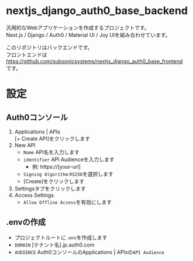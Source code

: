 # nextjs_django_auth0_base_backend
汎用的なWebアプリケーションを作成するプロジェクトです。  
Next.js / Django / Auth0 / Material UI / Joy UIを組み合わせています。

このリポジトリはバックエンドです。  
フロントエンドは  
https://github.com/subsonicsystems/nextjs_django_auth0_base_frontend  
です。

# 設定
## Auth0コンソール
1. Applications | APIs  
[+ Create API]をクリックします
2. New API
    - `Name` API名を入力します
    - `identifier` API Audienceを入力します
      - 例: https://[your-url]
    - `Signing Algorithm` `RS256`を選択します
    - [Create]をクリックします
3. Settingsタブをクリックします
4. Access Settings
    - `Allow Offline Access`を有効にします

## .envの作成
- プロジェクトルートに`.env`を作成します
- `DOMAIN` [テナント名].jp.auth0.com
- `AUDIENCE` Auth0コンソールのApplications | APIsの`API Audience`
